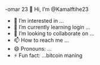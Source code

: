 -omar 23  👋 Hi, I’m @Kamalftihe23
- 👀 I’m interested in ...
- 🌱 I’m currently learning login ...
- 💞️ I’m looking to collaborate on ...
- 📫 How to reach me ...
- 😄 Pronouns: ...
- ⚡ Fun fact: ...bitcoin maning 

<!---
Kamalftihe23/Kamalftihe23 is a ✨ special ✨ repository because its `README.md` (this file) appears on your GitHub profile.
You can click the Preview link to take a look at your changes.
--->
